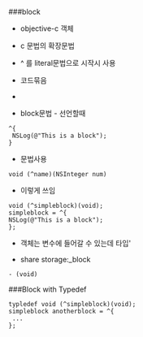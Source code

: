 ###block

- objective-c 객체
- c 문법의 확장문법
- ^ 를 literal문법으로 시작시 사용
- 코드묶음
- 

- block문법 - 선언할때
```
^{
 NSLog(@"This is a block");
}
```


- 문법사용
```
void (^name)(NSInteger num)
```

- 이렇게 쓰임
```
void (^simpleblock)(void);
simpleblock = ^{
NSLog(@"This is a block");
};
```

- 객체는 변수에 들어갈 수 있는데 타입'

* share storage:_block
```
- (void)
```


###Block with Typedef
```
typledef void (^simpleblock)(void);
simpleblock anotherblock = ^{
 ...
};
```



